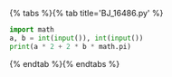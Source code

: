 {% tabs %}{% tab title='BJ_16486.py' %}

```py
import math
a, b = int(input()), int(input())
print(a * 2 + 2 * b * math.pi)
```

{% endtab %}{% endtabs %}
